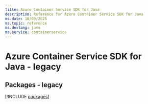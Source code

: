 ```yaml
---
title: Azure Container Service SDK for Java
description: Reference for Azure Container Service SDK for Java
ms.date: 10/09/2025
ms.topic: reference
ms.devlang: java
ms.service: containerservice
---
```

# Azure Container Service SDK for Java - legacy
## Packages - legacy
[!INCLUDE [packages](container-service-index.md)]